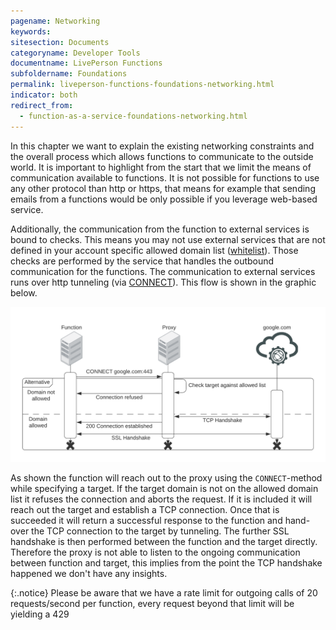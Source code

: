 ```yaml
---
pagename: Networking
keywords:
sitesection: Documents
categoryname: Developer Tools
documentname: LivePerson Functions
subfoldername: Foundations
permalink: liveperson-functions-foundations-networking.html
indicator: both
redirect_from:
  - function-as-a-service-foundations-networking.html
---
```


In this chapter we want to explain the existing networking constraints and the overall process which allows functions to communicate to the outside world. It is important to highlight from the start that we limit the means of communication available to functions. It is not possible for functions to use any other protocol than http or https, that means for example that sending emails from a functions would be only possible if you leverage web-based service.

Additionally, the communication from the function to external services is bound to checks. This means you may not use external services that are not defined in your account specific allowed domain list ([whitelist](liveperson-functions-foundations-features.html#domain-whitelisting)). Those checks are performed by the service that handles the outbound communication for the functions. The communication to external services runs over http tunneling (via [CONNECT](https://developer.mozilla.org/en-US/docs/Web/HTTP/Methods/CONNECT)). This flow is shown in the graphic below.

<img class="fancyimage" alt="Functions: Tunneling" src="img/functions/functions_network_tunneling.png">

As shown the function will reach out to the proxy using the `CONNECT`-method while specifying a target. If the target domain is not on the allowed domain list it refuses the connection and aborts the request. If it is included it will reach out the target and establish a TCP connection. Once that is succeeded it will return a successful response to the function and hand-over the TCP connection to the target by tunneling. The further SSL handshake is then performed between the function and the target directly. Therefore the proxy is not able to listen to the ongoing communication between function and target, this implies from the point the TCP handshake happened we don't have any insights.

{:.notice}
Please be aware that we have a rate limit for outgoing calls of 20 requests/second per function, every request beyond that limit will be yielding a 429
